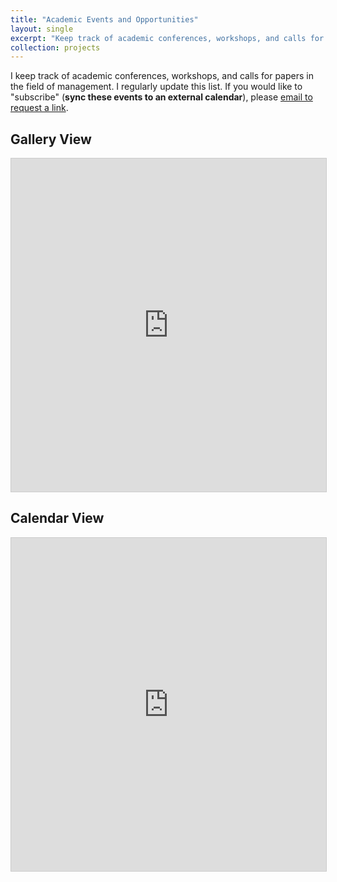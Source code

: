 ```yaml
---
title: "Academic Events and Opportunities"
layout: single
excerpt: "Keep track of academic conferences, workshops, and calls for papers"
collection: projects
---
```


I keep track of academic conferences, workshops, and calls for papers in the field of management. I regularly update this list. If you would like to "subscribe" (**sync these events to an external calendar**), please [email to request a link](mailto:xule.lin@imperial.ac.uk).   

## Gallery View
<iframe class="airtable-embed" src="https://airtable.com/embed/shrspHOdbkSHXXpZZ?backgroundColor=red&viewControls=on" frameborder="0" onmousewheel="" width="100%" height="533" style="background: transparent; border: 1px solid #ccc;"></iframe>


## Calendar View

<iframe class="airtable-embed" src="https://airtable.com/embed/shriZLZlDrUWtyQWL?backgroundColor=red&viewControls=on" frameborder="0" onmousewheel="" width="100%" height="533" style="background: transparent; border: 1px solid #ccc;"></iframe>
